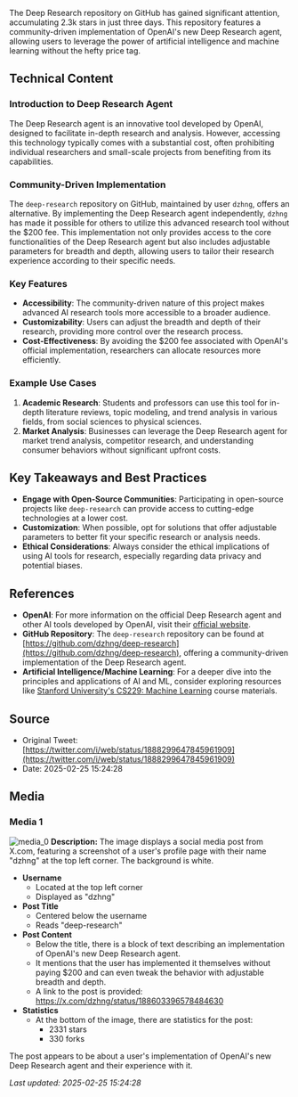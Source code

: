 The Deep Research repository on GitHub has gained significant attention, accumulating 2.3k stars in just three days. This repository features a community-driven implementation of OpenAI's new Deep Research agent, allowing users to leverage the power of artificial intelligence and machine learning without the hefty price tag.

## Technical Content
### Introduction to Deep Research Agent
The Deep Research agent is an innovative tool developed by OpenAI, designed to facilitate in-depth research and analysis. However, accessing this technology typically comes with a substantial cost, often prohibiting individual researchers and small-scale projects from benefiting from its capabilities.

### Community-Driven Implementation
The `deep-research` repository on GitHub, maintained by user `dzhng`, offers an alternative. By implementing the Deep Research agent independently, `dzhng` has made it possible for others to utilize this advanced research tool without the $200 fee. This implementation not only provides access to the core functionalities of the Deep Research agent but also includes adjustable parameters for breadth and depth, allowing users to tailor their research experience according to their specific needs.

### Key Features
- **Accessibility**: The community-driven nature of this project makes advanced AI research tools more accessible to a broader audience.
- **Customizability**: Users can adjust the breadth and depth of their research, providing more control over the research process.
- **Cost-Effectiveness**: By avoiding the $200 fee associated with OpenAI's official implementation, researchers can allocate resources more efficiently.

### Example Use Cases
1. **Academic Research**: Students and professors can use this tool for in-depth literature reviews, topic modeling, and trend analysis in various fields, from social sciences to physical sciences.
2. **Market Analysis**: Businesses can leverage the Deep Research agent for market trend analysis, competitor research, and understanding consumer behaviors without significant upfront costs.

## Key Takeaways and Best Practices
- **Engage with Open-Source Communities**: Participating in open-source projects like `deep-research` can provide access to cutting-edge technologies at a lower cost.
- **Customization**: When possible, opt for solutions that offer adjustable parameters to better fit your specific research or analysis needs.
- **Ethical Considerations**: Always consider the ethical implications of using AI tools for research, especially regarding data privacy and potential biases.

## References
- **OpenAI**: For more information on the official Deep Research agent and other AI tools developed by OpenAI, visit their [official website](https://openai.com/).
- **GitHub Repository**: The `deep-research` repository can be found at [https://github.com/dzhng/deep-research](https://github.com/dzhng/deep-research), offering a community-driven implementation of the Deep Research agent.
- **Artificial Intelligence/Machine Learning**: For a deeper dive into the principles and applications of AI and ML, consider exploring resources like [Stanford University's CS229: Machine Learning](https://cs229.stanford.edu/) course materials.
## Source

- Original Tweet: [https://twitter.com/i/web/status/1888299647845961909](https://twitter.com/i/web/status/1888299647845961909)
- Date: 2025-02-25 15:24:28


## Media

### Media 1
![media_0](./media_0.jpg)
**Description:** The image displays a social media post from X.com, featuring a screenshot of a user's profile page with their name "dzhng" at the top left corner. The background is white.

*   **Username**
    *   Located at the top left corner
    *   Displayed as "dzhng"
*   **Post Title**
    *   Centered below the username
    *   Reads "deep-research"
*   **Post Content**
    *   Below the title, there is a block of text describing an implementation of OpenAI's new Deep Research agent.
    *   It mentions that the user has implemented it themselves without paying $200 and can even tweak the behavior with adjustable breadth and depth.
    *   A link to the post is provided: https://x.com/dzhng/status/188603396578484630
*   **Statistics**
    *   At the bottom of the image, there are statistics for the post:
        *   2331 stars
        *   330 forks

The post appears to be about a user's implementation of OpenAI's new Deep Research agent and their experience with it.

*Last updated: 2025-02-25 15:24:28*